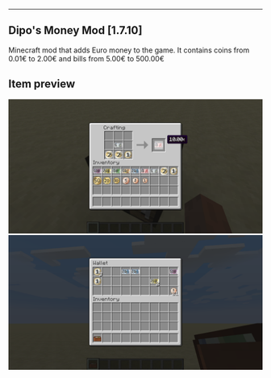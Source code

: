 -------------------------
Dipo's Money Mod [1.7.10]
-------------------------
Minecraft mod that adds Euro money to the game.
It contains coins from 0.01€ to 2.00€ and bills from 5.00€ to 500.00€

Item preview
------------
![Item preview](screenshots/Screenshot1.png)
![Item preview](screenshots/Screenshot2.png)
